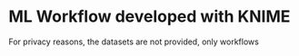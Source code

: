 # ML Workflow developed with KNIME

For privacy reasons, the datasets are not provided, only workflows